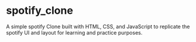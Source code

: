 # spotify_clone
A simple spotify Clone built with HTML, CSS, and JavaScript to replicate the spotify UI and layout for learning and practice purposes.

